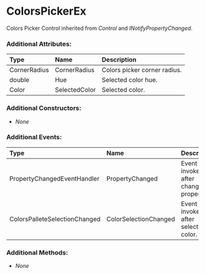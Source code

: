 # ColorsPickerEx
Colors Picker Control inherited from _Control_ and _INotifyPropertyChanged_.

### Additional Attributes:

| Type         | Name          | Description |
|:-------------|:--------------|:------------|
| CornerRadius | CornerRadius  | Colors picker corner radius. |
| double       | Hue           | Selected color hue. |
| Color        | SelectedColor | Selected color. |

### Additional Constructors:

- _None_

### Additional Events:

| Type                          | Name                  | Description |
|:------------------------------|:----------------------|:------------|
| PropertyChangedEventHandler   | PropertyChanged       | Event invoked after changing property. |
| ColorsPalleteSelectionChanged | ColorSelectionChanged | Event invoked after selecting color. |

### Additional Methods:

- _None_
